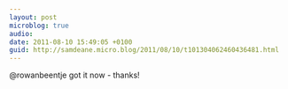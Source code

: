 ```yaml
---
layout: post
microblog: true
audio: 
date: 2011-08-10 15:49:05 +0100
guid: http://samdeane.micro.blog/2011/08/10/t101304062460436481.html
---
```

@rowanbeentje got it now - thanks!
